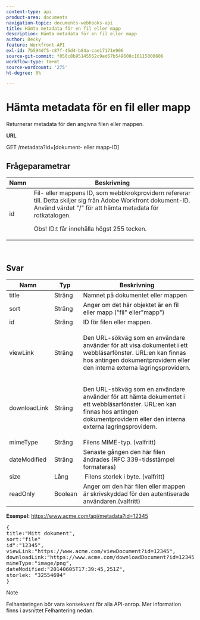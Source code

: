 ```yaml
---
content-type: api
product-area: documents
navigation-topic: documents-webhooks-api
title: Hämta metadata för en fil eller mapp
description: Hämta metadata för en fil eller mapp
author: Becky
feature: Workfront API
exl-id: 7b594df5-c87f-45d4-b84a-cae17171e906
source-git-commit: f050c8b95145552c9ed67b549608c16115000606
workflow-type: tm+mt
source-wordcount: '275'
ht-degree: 0%

---
```



# Hämta metadata för en fil eller mapp

Returnerar metadata för den angivna filen eller mappen.

**URL**

GET /metadata?id=[dokument- eller mapp-ID]

## Frågeparametrar

<table style="table-layout:auto"> 
 <col> 
 <col> 
 <thead> 
  <tr> 
   <th>Namn </th> 
   <th>Beskrivning</th> 
  </tr> 
 </thead> 
 <tbody> 
  <tr> 
   <td>id</td> 
   <td>Fil- eller mappens ID, som webbkrokprovidern refererar till. Detta skiljer sig från Adobe Workfront dokument-ID. Använd värdet "/" för att hämta metadata för rotkatalogen.
   <p>Obs! ID:t får innehålla högst 255 tecken.</p></td> 
  </tr> 
 </tbody> 
</table>

 

## Svar

<table style="table-layout:auto"> 
 <col> 
 <col> 
 <col> 
 <thead> 
  <tr> 
   <th>Namn </th> 
   <th>Typ </th> 
   <th>Beskrivning</th> 
  </tr> 
 </thead> 
 <tbody> 
  <tr> 
   <td>title </td> 
   <td>Sträng </td> 
   <td>Namnet på dokumentet eller mappen</td> 
  </tr> 
  <tr> 
   <td>sort </td> 
   <td>Sträng </td> 
   <td>Anger om det här objektet är en fil eller mapp ("fil" eller"mapp")</td> 
  </tr> 
  <tr> 
   <td>id</td> 
   <td>Sträng </td> 
   <td>ID för filen eller mappen.</td> 
  </tr> 
  <tr> 
   <td>viewLink</td> 
   <td>Sträng </td> 
   <td> <p>Den URL-sökväg som en användare använder för att visa dokumentet i ett webbläsarfönster. URL:en kan finnas hos antingen dokumentprovidern eller den interna externa lagringsprovidern.</p> </td> 
  </tr> 
  <tr> 
   <td>downloadLink</td> 
   <td>Sträng </td> 
   <td> <p>Den URL-sökväg som en användare använder för att hämta dokumentet i ett webbläsarfönster. URL:en kan finnas hos antingen dokumentprovidern eller den interna externa lagringsprovidern.</p> </td> 
  </tr> 
  <tr> 
   <td>mimeType</td> 
   <td>Sträng </td> 
   <td>Filens MIME-typ. (valfritt)</td> 
  </tr> 
  <tr> 
   <td>dateModified</td> 
   <td>Sträng </td> 
   <td>Senaste gången den här filen ändrades (RFC 339-tidsstämpel formateras)</td> 
  </tr> 
  <tr> 
   <td>size</td> 
   <td>Lång</td> 
   <td> Filens storlek i byte. (valfritt)</td> 
  </tr> 
  <tr> 
   <td>readOnly</td> 
   <td>Boolean</td> 
   <td> Anger om den här filen eller mappen är skrivskyddad för den autentiserade användaren.(valfritt) </td> 
  </tr> 
 </tbody> 
</table>

**Exempel:** https://www.acme.com/api/metadata?id=12345
<pre>{<br>title:"Mitt dokument",<br>sort:"file"<br>id":"12345",<br>viewLink:"https://www.acme.com/viewDocument?id=12345",<br>downloadLink:"https://www.acme.com/downloadDocument?id=12345",<br>mimeType:"image/png",<br>dateModified:"20140605T17:39:45,251Z",<br>storlek: "32554694"<br>}</pre>

>[!NOTE]
>
>Felhanteringen bör vara konsekvent för alla API-anrop. Mer information finns i avsnittet Felhantering nedan.
